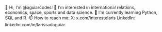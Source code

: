 👋 Hi, I’m @aguiarcodes!
👀 I’m interested in international relations, economics, space, sports and data science.
🌱 I’m currently learning Python, SQL and R.
📫 How to reach me:
    X: x.com/interestelaris
    LinkedIn: linkedin.com/in/larissadaguiar

<!---
aguiarcodes/aguiarcodes is a ✨ special ✨ repository because its `README.md` (this file) appears on your GitHub profile.
You can click the Preview link to take a look at your changes.
--->
